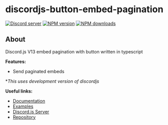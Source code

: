# discordjs-button-embed-pagination

<p>
	<a href="https://discord.gg/5DRwubYxmj"><img src="https://img.shields.io/discord/658881908733771816?color=5865F2&logo=discord&logoColor=white" alt="Discord server" /></a>
		<a href="https://www.npmjs.com/package/discordjs-button-embed-pagination"><img src="https://img.shields.io/npm/v/discordjs-button-embed-pagination.svg?maxAge=3600" alt="NPM version" /></a>
	<a href="https://www.npmjs.com/package/discordjs-button-embed-pagination"><img src="https://img.shields.io/npm/dt/discordjs-button-embed-pagination.svg?maxAge=3600" alt="NPM downloads" /></a>
</p>

## About

Discord.js V13 embed pagination with button written in typescript

**Features:**

- Send paginated embeds

*_This uses development version of discordjs_

**Useful links:**
- [Documentation](https://crza5.github.io/discordjs-button-embed-pagination/)
- [Examples](https://github.com/CRZA5/discordjs-button-embed-pagination/tree/master/examples)
- [Discord.js Server](https://discord.gg/djs)
- [Repository](https://github.com/CRZA5/discordjs-button-embed-pagination)

